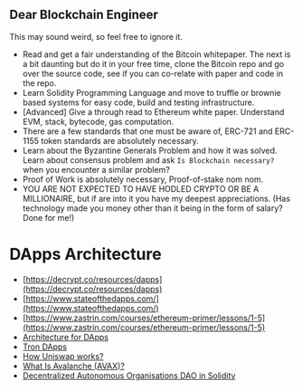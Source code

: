 ## Dear Blockchain Engineer

This may sound weird, so feel free to ignore it. 

- Read and get a fair understanding of the Bitcoin whitepaper. The next is a bit daunting but do it in your free time, clone the Bitcoin repo and go over 
the source code, see if you can co-relate with paper and code in the repo. 
- Learn Solidity Programming Language and move to truffle or brownie based systems for easy code, build and testing infrastructure. 
- [Advanced] Give a through read to Ethereum white paper. Understand EVM, stack, bytecode, gas computation. 
- There are a few standards that one must be aware of, ERC-721 and ERC-1155 token standards are absolutely necessary. 
- Learn about the Byzantine Generals Problem and how it was solved. Learn about consensus problem and ask `Is Blockchain necessary?` when you encounter a similar problem?
- Proof of Work is absolutely necessary, Proof-of-stake nom nom. 
- YOU ARE NOT EXPECTED TO HAVE HODLED CRYPTO OR BE A MILLIONAIRE, but if are into it you have my deepest appreciations. (Has technology made you money other than it being in the form of salary? Done for me!) 


# DApps Architecture

- [https://decrypt.co/resources/dapps](https://decrypt.co/resources/dapps)
- [https://www.stateofthedapps.com/](https://www.stateofthedapps.com/)
- [https://www.zastrin.com/courses/ethereum-primer/lessons/1-5](https://www.zastrin.com/courses/ethereum-primer/lessons/1-5)
- [Architecture for DApps](https://www.freecodecamp.org/news/how-to-design-a-secure-backend-for-your-decentralized-application-9541b5d8bddb/)
- [Tron DApps](https://tron.network/)
- [How Uniswap works?](https://docs.uniswap.org/protocol/V2/concepts/protocol-overview/how-uniswap-works)
- [What Is Avalanche (AVAX)?](https://academy.binance.com/en/articles/what-is-avalanche-avax)
- [Decentralized Autonomous Organisations DAO in Solidity](https://m.youtube.com/watch?v=rD8AxZ_wBA4&feature=youtu.be)
